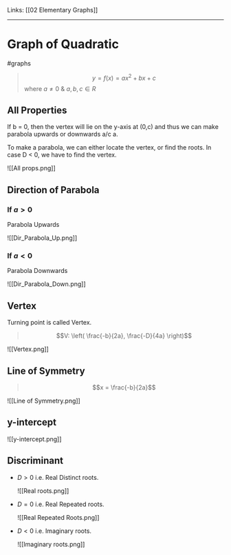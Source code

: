 Links: [[02 Elementary Graphs]]
___
# Graph of Quadratic
#graphs 
> $$y=f(x) = ax^{2}+bx + c$$
> where $a \neq 0\ \&\ a,b,c \in R$

## All Properties
If b = 0, then the vertex will lie on the y-axis at (0,c) and thus we can make parabola upwards or downwards a/c a. 

To make a parabola, we can either locate the vertex, or find the roots. In case D < 0, we have to find the vertex. 

![[All props.png]]

## Direction of Parabola
### If $a > 0$
Parabola Upwards

![[Dir_Parabola_Up.png]]

### If $a < 0$
Parabola Downwards

![[Dir_Parabola_Down.png]]

## Vertex
Turning point is called Vertex.

> $$V: \left( \frac{-b}{2a}, \frac{-D}{4a} \right)$$

![[Vertex.png]]

## Line of Symmetry
> $$x = \frac{-b}{2a}$$

![[Line of Symmetry.png]]

## y-intercept

![[y-intercept.png]]

## Discriminant
- $D > 0$ i.e. Real Distinct roots.
  
	![[Real roots.png]]

- $D = 0$ i.e. Real Repeated roots.
  
	![[Real Repeated Roots.png]]

- $D < 0$ i.e. Imaginary roots.
  
	![[Imaginary roots.png]]





